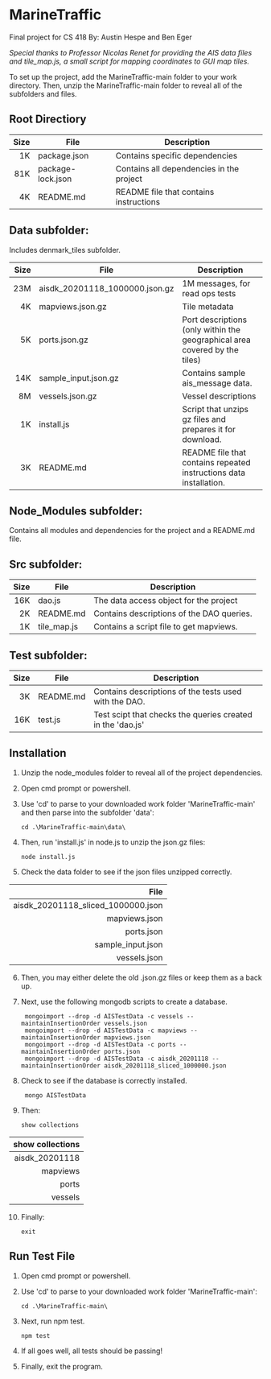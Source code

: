 # MarineTraffic
Final project for CS 418
By: Austin Hespe and Ben Eger

*Special thanks to Professor Nicolas Renet for providing the AIS data files and
tile_map.js, a small script for mapping coordinates to GUI map tiles.*

To set up the project, add the MarineTraffic-main folder to your work directory. Then, 
unzip the MarineTraffic-main folder to reveal all of the subfolders and files. 


## Root Directiory 

|  Size| File                 |   Description                              | 
|-----:|----------------------|--------------------------------------------| 
|   1K | package.json         | Contains specific dependencies             |
|  81K | package-lock.json    | Contains all dependencies in the project   |
|   4K | README.md            | README file that contains instructions     |

## Data subfolder:

Includes denmark_tiles subfolder.
	
|  Size| File                            | Description                                                               | 
|-----:|---------------------------------|---------------------------------------------------------------------------| 
|  23M | aisdk_20201118_1000000.json.gz  | 1M messages, for read ops tests                                           |          
|   4K | mapviews.json.gz                | Tile metadata                                                             |
|   5K | ports.json.gz                   | Port descriptions (only within the geographical area covered by the tiles)|
|  14K | sample_input.json.gz            | Contains sample ais_message data.             							 |
|   8M | vessels.json.gz                 | Vessel descriptions                                                       |
|   1K | install.js                      | Script that unzips gz files and prepares it for download.                 |
|   3K | README.md						 | README file that contains repeated instructions data installation.		 |

## Node_Modules subfolder:

Contains all modules and dependencies for the project and a README.md file.


## Src subfolder:

|  Size| File        | Description                               | 
|-----:|-------------|-------------------------------------------| 
|  16K | dao.js      | The data access object for the project    | 
|   2K | README.md   | Contains descriptions of the DAO queries. |
|   1K | tile_map.js | Contains a script file to get mapviews.   |  


## Test subfolder:

|  Size| File      | Description                                                | 
|-----:|-----------|----------------------------------------------------------- | 
|   3K  | README.md | Contains descriptions of the tests used with the DAO.    |
|  16K  | test.js   | Test scipt that checks the queries created in the 'dao.js' |


## Installation

1. Unzip the node_modules folder to reveal all of the project dependencies.

2. Open cmd prompt or powershell.

3. Use 'cd' to parse to your downloaded work folder 'MarineTraffic-main'
   and then parse into the subfolder 'data':

	~~~~~~~~~~~~~~{.bash}
	cd .\MarineTraffic-main\data\
	~~~~~~~~~~~~~~~~~~~

4. Then, run 'install.js' in node.js to unzip the json.gz files:

	~~~~~~~~~~~~~~{.bash}
	node install.js
	~~~~~~~~~~~~~~~~~~~
	
5. Check the data folder to see if the json files unzipped correctly. 

| File 								 |
|-----------------------------------:|
| aisdk_20201118_sliced_1000000.json |
| mapviews.json  					 |
| ports.json					     | 
| sample_input.json					 |
| vessels.json 						 |

6. Then, you may either delete the old .json.gz files or keep them as a back up.
	
7. Next, use the following mongodb scripts to create a database.

	~~~~~~~~~~~~~~{.bash}
     mongoimport --drop -d AISTestData -c vessels --maintainInsertionOrder vessels.json
     mongoimport --drop -d AISTestData -c mapviews --maintainInsertionOrder mapviews.json
     mongoimport --drop -d AISTestData -c ports --maintainInsertionOrder ports.json
     mongoimport --drop -d AISTestData -c aisdk_20201118 --maintainInsertionOrder aisdk_20201118_sliced_1000000.json
     ~~~~~~~~~~~~~~~~~~~
   
8. Check to see if the database is correctly installed.
	
	~~~~~~~~~~~~~~{.bash}
     mongo AISTestData
	 ~~~~~~~~~~~~~~~~~~~
	
9. Then:

	~~~~~~~~~~~~~~{.mongodb}
	show collections
	~~~~~~~~~~~~~~~~~~~

|show collections|
|---------------:|
| aisdk_20201118 |
| mapviews       |
| ports          | 
| vessels        |

10. Finally:

	~~~~~~~~~~~~~~.(.bash)
	exit
	~~~~~~~~~~~~~~~~~~~
 
## Run Test File
 
1. Open cmd prompt or powershell.

2. Use 'cd' to parse to your downloaded work folder 'MarineTraffic-main':

	~~~~~~~~~~~~~~{.bash}
	cd .\MarineTraffic-main\
	~~~~~~~~~~~~~~~~~~~
	
3. Next, run npm test.

	~~~~~~~~~~~~~~{.bash}
	npm test
	~~~~~~~~~~~~~~~~~~~
	
4. If all goes well, all tests should be passing!

5. Finally, exit the program.
